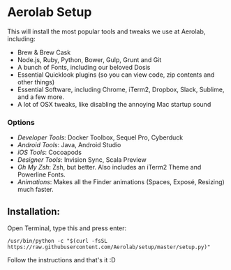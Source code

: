 # Aerolab Setup

This will install the most popular tools and tweaks we use at Aerolab, including:

* Brew & Brew Cask
* Node.js, Ruby, Python, Bower, Gulp, Grunt and Git
* A bunch of Fonts, including our beloved Dosis
* Essential Quicklook plugins (so you can view code, zip contents and other things)
* Essential Software, including Chrome, iTerm2, Dropbox, Slack, Sublime, and a few more.
* A lot of OSX tweaks, like disabling the annoying Mac startup sound

### Options

* *Developer Tools*: Docker Toolbox, Sequel Pro, Cyberduck
* *Android Tools*: Java, Android Studio
* *iOS Tools*: Cocoapods
* *Designer Tools*: Invision Sync, Scala Preview
* *Oh My Zsh*: Zsh, but better. Also includes an iTerm2 Theme and Powerline Fonts.
* *Animations*: Makes all the Finder animations (Spaces, Exposé, Resizing) much faster.


## Installation:

Open Terminal, type this and press enter:

```shell
/usr/bin/python -c "$(curl -fsSL https://raw.githubusercontent.com/Aerolab/setup/master/setup.py)"
```

Follow the instructions and that's it :D
